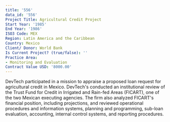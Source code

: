 ```yaml
---
title: '556'
data_id: '556'
Project Title: Agricultural Credit Project
Start Year: '1985'
End Year: '1986'
ISO3 Code: MEX
Region: Latin America and the Caribbean
Country: Mexico
Client/ Donor: World Bank
Is Current Project? (true/false): ''
Practice Area:
- Monitoring and Evaluation
Contract Value USD: '8000.00'
---
```


DevTech participated in a mission to appraise a proposed loan request for agricultural credit in Mexico. DevTech's conducted an institutional review of the Trust Fund for Credit in Irrigated and Rain-fed Areas (FICART), one of the two Mexican executing agencies. The firm also analyzed FICART's financial position, including projections, and reviewed operational procedures and information systems, planning and programming, sub-loan evaluation, accounting, internal control systems, and reporting procedures.